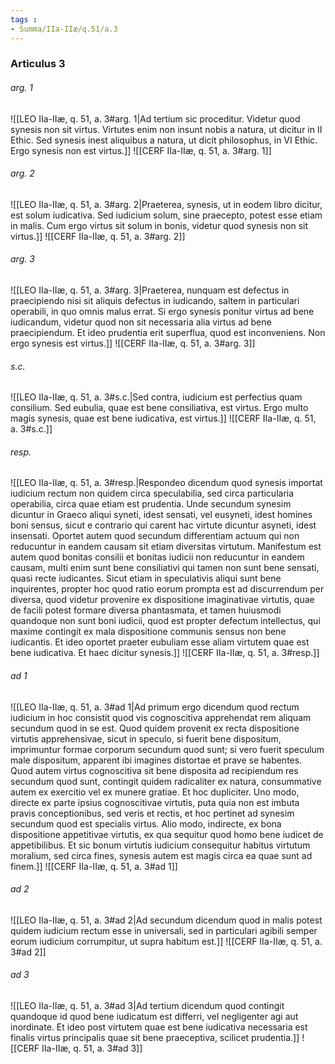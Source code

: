 ```yaml
---
tags : 
- Summa/IIa-IIæ/q.51/a.3
---
```


### Articulus 3

###### arg. 1
![[LEO IIa-IIæ, q. 51, a. 3#arg. 1|Ad tertium sic proceditur. Videtur quod synesis non sit virtus. Virtutes enim non insunt nobis a natura, ut dicitur in II Ethic. Sed synesis inest aliquibus a natura, ut dicit philosophus, in VI Ethic. Ergo synesis non est virtus.]]
![[CERF IIa-IIæ, q. 51, a. 3#arg. 1]]

###### arg. 2
![[LEO IIa-IIæ, q. 51, a. 3#arg. 2|Praeterea, synesis, ut in eodem libro dicitur, est solum iudicativa. Sed iudicium solum, sine praecepto, potest esse etiam in malis. Cum ergo virtus sit solum in bonis, videtur quod synesis non sit virtus.]]
![[CERF IIa-IIæ, q. 51, a. 3#arg. 2]]

###### arg. 3
![[LEO IIa-IIæ, q. 51, a. 3#arg. 3|Praeterea, nunquam est defectus in praecipiendo nisi sit aliquis defectus in iudicando, saltem in particulari operabili, in quo omnis malus errat. Si ergo synesis ponitur virtus ad bene iudicandum, videtur quod non sit necessaria alia virtus ad bene praecipiendum. Et ideo prudentia erit superflua, quod est inconveniens. Non ergo synesis est virtus.]]
![[CERF IIa-IIæ, q. 51, a. 3#arg. 3]]

###### s.c.
![[LEO IIa-IIæ, q. 51, a. 3#s.c.|Sed contra, iudicium est perfectius quam consilium. Sed eubulia, quae est bene consiliativa, est virtus. Ergo multo magis synesis, quae est bene iudicativa, est virtus.]]
![[CERF IIa-IIæ, q. 51, a. 3#s.c.]]

###### resp.
![[LEO IIa-IIæ, q. 51, a. 3#resp.|Respondeo dicendum quod synesis importat iudicium rectum non quidem circa speculabilia, sed circa particularia operabilia, circa quae etiam est prudentia. Unde secundum synesim dicuntur in Graeco aliqui syneti, idest sensati, vel eusyneti, idest homines boni sensus, sicut e contrario qui carent hac virtute dicuntur asyneti, idest insensati. Oportet autem quod secundum differentiam actuum qui non reducuntur in eandem causam sit etiam diversitas virtutum. Manifestum est autem quod bonitas consilii et bonitas iudicii non reducuntur in eandem causam, multi enim sunt bene consiliativi qui tamen non sunt bene sensati, quasi recte iudicantes. Sicut etiam in speculativis aliqui sunt bene inquirentes, propter hoc quod ratio eorum prompta est ad discurrendum per diversa, quod videtur provenire ex dispositione imaginativae virtutis, quae de facili potest formare diversa phantasmata, et tamen huiusmodi quandoque non sunt boni iudicii, quod est propter defectum intellectus, qui maxime contingit ex mala dispositione communis sensus non bene iudicantis. Et ideo oportet praeter eubuliam esse aliam virtutem quae est bene iudicativa. Et haec dicitur synesis.]]
![[CERF IIa-IIæ, q. 51, a. 3#resp.]]

###### ad 1
![[LEO IIa-IIæ, q. 51, a. 3#ad 1|Ad primum ergo dicendum quod rectum iudicium in hoc consistit quod vis cognoscitiva apprehendat rem aliquam secundum quod in se est. Quod quidem provenit ex recta dispositione virtutis apprehensivae, sicut in speculo, si fuerit bene dispositum, imprimuntur formae corporum secundum quod sunt; si vero fuerit speculum male dispositum, apparent ibi imagines distortae et prave se habentes. Quod autem virtus cognoscitiva sit bene disposita ad recipiendum res secundum quod sunt, contingit quidem radicaliter ex natura, consummative autem ex exercitio vel ex munere gratiae. Et hoc dupliciter. Uno modo, directe ex parte ipsius cognoscitivae virtutis, puta quia non est imbuta pravis conceptionibus, sed veris et rectis, et hoc pertinet ad synesim secundum quod est specialis virtus. Alio modo, indirecte, ex bona dispositione appetitivae virtutis, ex qua sequitur quod homo bene iudicet de appetibilibus. Et sic bonum virtutis iudicium consequitur habitus virtutum moralium, sed circa fines, synesis autem est magis circa ea quae sunt ad finem.]]
![[CERF IIa-IIæ, q. 51, a. 3#ad 1]]

###### ad 2
![[LEO IIa-IIæ, q. 51, a. 3#ad 2|Ad secundum dicendum quod in malis potest quidem iudicium rectum esse in universali, sed in particulari agibili semper eorum iudicium corrumpitur, ut supra habitum est.]]
![[CERF IIa-IIæ, q. 51, a. 3#ad 2]]

###### ad 3
![[LEO IIa-IIæ, q. 51, a. 3#ad 3|Ad tertium dicendum quod contingit quandoque id quod bene iudicatum est differri, vel negligenter agi aut inordinate. Et ideo post virtutem quae est bene iudicativa necessaria est finalis virtus principalis quae sit bene praeceptiva, scilicet prudentia.]]
![[CERF IIa-IIæ, q. 51, a. 3#ad 3]]

